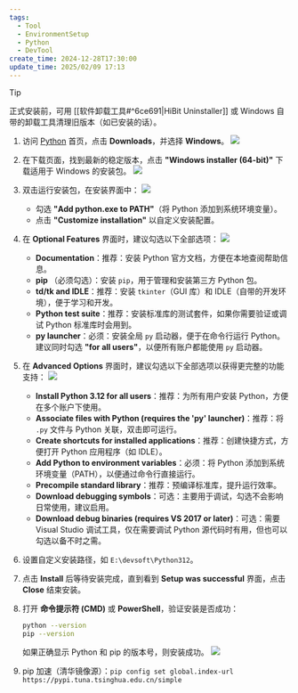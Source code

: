 ```yaml
---
tags:
  - Tool
  - EnvironmentSetup
  - Python
  - DevTool
create_time: 2024-12-28T17:30:00
update_time: 2025/02/09 17:13
---
```


> [!tip]
> 正式安装前，可用 [[软件卸载工具#^6ce691|HiBit Uninstaller]] 或 Windows 自带的卸载工具清理旧版本（如已安装的话）。

1. 访问 [Python](https://www.python.org/) 首页，点击 **Downloads**，并选择 **Windows**。
   ![](https://cdn.jsdelivr.net/gh/xihuanxiaorang/img2/202412192316884.png)
2. 在下载页面，找到最新的稳定版本，点击 **"Windows installer (64-bit)"** 下载适用于 Windows 的安装包。
   ![](https://cdn.jsdelivr.net/gh/xihuanxiaorang/img2/202412192318177.png)
3. 双击运行安装包，在安装界面中：
   ![](https://cdn.jsdelivr.net/gh/xihuanxiaorang/img2/202412201704746.png)
   - 勾选 **"Add python.exe to PATH"**（将 Python 添加到系统环境变量）。
   - 点击 **"Customize installation"** 以自定义安装配置。
4. 在 **Optional Features** 界面时，建议勾选以下全部选项：
   ![](https://cdn.jsdelivr.net/gh/xihuanxiaorang/img2/202412201723842.png)
	- **Documentation**：推荐：安装 Python 官方文档，方便在本地查阅帮助信息。
	- **pip** （必须勾选）：安装 `pip`，用于管理和安装第三方 Python 包。
	- **td/tk and IDLE**：推荐：安装 `tkinter`（GUI 库）和 IDLE（自带的开发环境），便于学习和开发。
	- **Python test suite**：推荐：安装标准库的测试套件，如果你需要验证或调试 Python 标准库时会用到。
	- **py launcher**：必须：安装全局 `py` 启动器，便于在命令行运行 Python。建议同时勾选 **"for all users"**，以便所有账户都能使用 `py` 启动器。
5. 在 **Advanced Options** 界面时，建议勾选以下全部选项以获得更完整的功能支持：
   ![](https://cdn.jsdelivr.net/gh/xihuanxiaorang/img2/202412201726193.png)
   - **Install Python 3.12 for all users**：推荐：为所有用户安装 Python，方便在多个账户下使用。
   - **Associate files with Python (requires the 'py' launcher)**：推荐：将 `.py` 文件与 Python 关联，双击即可运行。
   - **Create shortcuts for installed applications**：推荐：创建快捷方式，方便打开 Python 应用程序（如 IDLE）。
   - **Add Python to environment variables**：必须：将 Python 添加到系统环境变量（PATH），以便通过命令行直接运行。
   - **Precompile standard library**：推荐：预编译标准库，提升运行效率。
   - **Download debugging symbols**：可选：主要用于调试，勾选不会影响日常使用，建议启用。
   - **Download debug binaries (requires VS 2017 or later)**：可选：需要 Visual Studio 调试工具，仅在需要调试 Python 源代码时有用，但也可以勾选以备不时之需。
6. 设置自定义安装路径，如 `E:\devsoft\Python312`。
7. 点击 **Install** 后等待安装完成，直到看到 **Setup was successful** 界面，点击 **Close** 结束安装。
8. 打开 **命令提示符 (CMD)** 或 **PowerShell**，验证安装是否成功：

	```bash
	python --version
	pip --version
	```

	如果正确显示 Python 和 pip 的版本号，则安装成功。
	![](https://cdn.jsdelivr.net/gh/xihuanxiaorang/img2/202412201731395.png)
9. pip 加速（清华镜像源）：`pip config set global.index-url https://pypi.tuna.tsinghua.edu.cn/simple`

